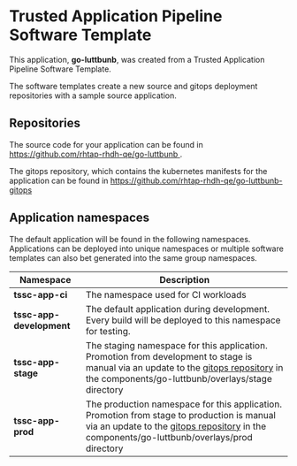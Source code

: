 # Trusted Application Pipeline Software Template

This application, **go-luttbunb**, was created from a Trusted Application Pipeline Software Template.

The software templates create a new source and gitops deployment repositories with a sample source application. 

## Repositories

The source code for your application can be found in [https://github.com/rhtap-rhdh-qe/go-luttbunb ](https://github.com/rhtap-rhdh-qe/go-luttbunb ).
 
The gitops repository, which contains the kubernetes manifests for the application can be found in 
[https://github.com/rhtap-rhdh-qe/go-luttbunb-gitops ](https://github.com/rhtap-rhdh-qe/go-luttbunb-gitops ) 

## Application namespaces 

The default application will be found in the following namespaces. Applications can be deployed into unique namespaces or multiple software templates can also bet generated into the same group namespaces.  

|  Namespace   |  Description   |  
| -------- | -------- |
| **tssc-app-ci** | The namespace used for CI workloads |
| **tssc-app-development** | The default application during development. Every build will be deployed to this namespace for testing. |
| **tssc-app-stage** | The staging namespace for this application. Promotion from development to stage is manual via an update to the [gitops repository](https://github.com/rhtap-rhdh-qe/go-luttbunb-gitops ) in the components/go-luttbunb/overlays/stage directory |
| **tssc-app-prod** | The production namespace for this application. Promotion from stage to production is manual via an update to the [gitops repository](https://github.com/rhtap-rhdh-qe/go-luttbunb-gitops ) in the components/go-luttbunb/overlays/prod directory |